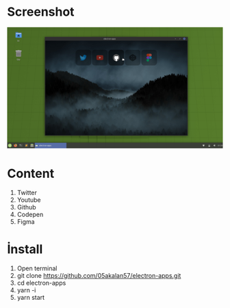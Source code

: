 # Screenshot

<p align="center">
	<img src="https://raw.githubusercontent.com/05akalan57/electron-apps/main/ss.png"/>
</p>

# Content

1. Twitter
2. Youtube
3. Github
4. Codepen
5. Figma

# İnstall

1. Open terminal
2. git clone https://github.com/05akalan57/electron-apps.git
3. cd electron-apps
4. yarn -i
5. yarn start
